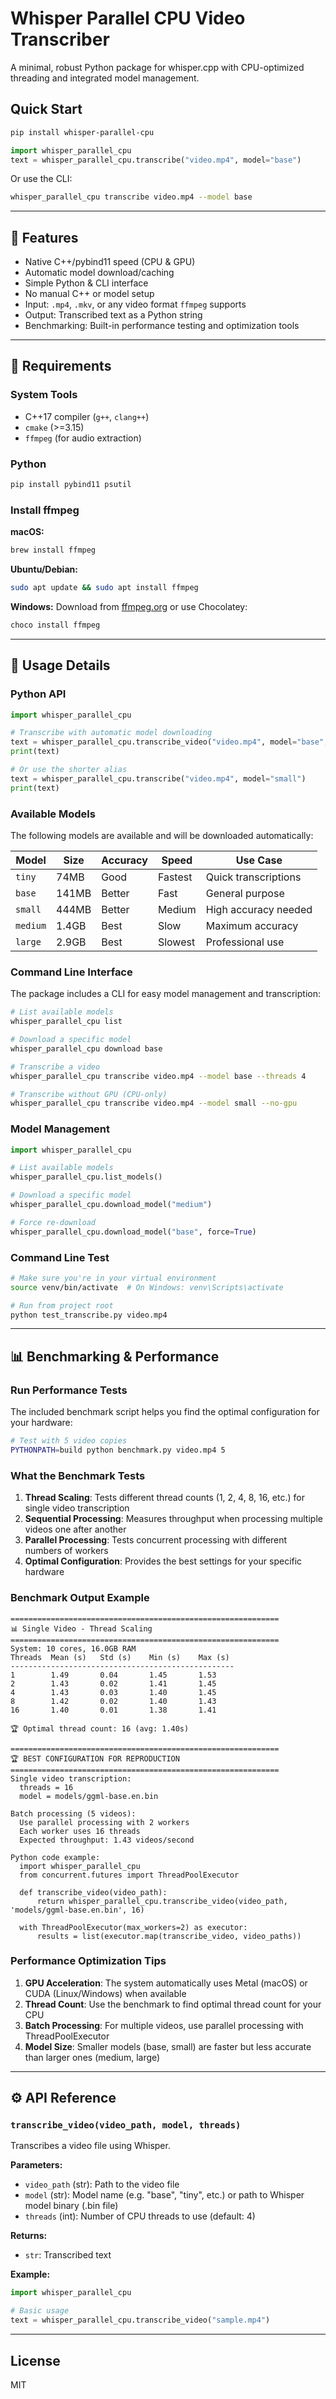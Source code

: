 # Whisper Parallel CPU Video Transcriber

A minimal, robust Python package for whisper.cpp with CPU-optimized threading and integrated model management.

## Quick Start

```bash
pip install whisper-parallel-cpu
```

```python
import whisper_parallel_cpu
text = whisper_parallel_cpu.transcribe("video.mp4", model="base")
```

Or use the CLI:
```bash
whisper_parallel_cpu transcribe video.mp4 --model base
```

---

## 🚀 Features

- Native C++/pybind11 speed (CPU & GPU)
- Automatic model download/caching
- Simple Python & CLI interface
- No manual C++ or model setup
- Input: `.mp4`, `.mkv`, or any video format `ffmpeg` supports
- Output: Transcribed text as a Python string
- Benchmarking: Built-in performance testing and optimization tools

---

## 🧰 Requirements

### System Tools

- C++17 compiler (`g++`, `clang++`)
- `cmake` (>=3.15)
- `ffmpeg` (for audio extraction)

### Python

```bash
pip install pybind11 psutil
```

### Install ffmpeg

**macOS:**
```bash
brew install ffmpeg
```

**Ubuntu/Debian:**
```bash
sudo apt update && sudo apt install ffmpeg
```

**Windows:**
Download from [ffmpeg.org](https://ffmpeg.org/download.html) or use Chocolatey:
```bash
choco install ffmpeg
```

---

## 🧪 Usage Details

### Python API

```python
import whisper_parallel_cpu

# Transcribe with automatic model downloading
text = whisper_parallel_cpu.transcribe_video("video.mp4", model="base", threads=4)
print(text)

# Or use the shorter alias
text = whisper_parallel_cpu.transcribe("video.mp4", model="small")
print(text)
```

### Available Models

The following models are available and will be downloaded automatically:

| Model | Size | Accuracy | Speed | Use Case |
|-------|------|----------|-------|----------|
| `tiny` | 74MB | Good | Fastest | Quick transcriptions |
| `base` | 141MB | Better | Fast | General purpose |
| `small` | 444MB | Better | Medium | High accuracy needed |
| `medium` | 1.4GB | Best | Slow | Maximum accuracy |
| `large` | 2.9GB | Best | Slowest | Professional use |

### Command Line Interface

The package includes a CLI for easy model management and transcription:

```bash
# List available models
whisper_parallel_cpu list

# Download a specific model
whisper_parallel_cpu download base

# Transcribe a video
whisper_parallel_cpu transcribe video.mp4 --model base --threads 4

# Transcribe without GPU (CPU-only)
whisper_parallel_cpu transcribe video.mp4 --model small --no-gpu
```

### Model Management

```python
import whisper_parallel_cpu

# List available models
whisper_parallel_cpu.list_models()

# Download a specific model
whisper_parallel_cpu.download_model("medium")

# Force re-download
whisper_parallel_cpu.download_model("base", force=True)
```

### Command Line Test

```bash
# Make sure you're in your virtual environment
source venv/bin/activate  # On Windows: venv\Scripts\activate

# Run from project root
python test_transcribe.py video.mp4
```

---

## 📊 Benchmarking & Performance

### Run Performance Tests

The included benchmark script helps you find the optimal configuration for your hardware:

```bash
# Test with 5 video copies
PYTHONPATH=build python benchmark.py video.mp4 5
```

### What the Benchmark Tests

1. **Thread Scaling**: Tests different thread counts (1, 2, 4, 8, 16, etc.) for single video transcription
2. **Sequential Processing**: Measures throughput when processing multiple videos one after another
3. **Parallel Processing**: Tests concurrent processing with different numbers of workers
4. **Optimal Configuration**: Provides the best settings for your specific hardware

### Benchmark Output Example

```
============================================================
📊 Single Video - Thread Scaling
============================================================
System: 10 cores, 16.0GB RAM
Threads  Mean (s)   Std (s)    Min (s)    Max (s)   
--------------------------------------------------
1        1.49       0.04       1.45       1.53      
2        1.43       0.02       1.41       1.45      
4        1.43       0.03       1.40       1.45      
8        1.42       0.02       1.40       1.43      
16       1.40       0.01       1.38       1.41      

🏆 Optimal thread count: 16 (avg: 1.40s)

============================================================
🏆 BEST CONFIGURATION FOR REPRODUCTION
============================================================
Single video transcription:
  threads = 16
  model = models/ggml-base.en.bin

Batch processing (5 videos):
  Use parallel processing with 2 workers
  Each worker uses 16 threads
  Expected throughput: 1.43 videos/second

Python code example:
  import whisper_parallel_cpu
  from concurrent.futures import ThreadPoolExecutor
  
  def transcribe_video(video_path):
      return whisper_parallel_cpu.transcribe_video(video_path, 'models/ggml-base.en.bin', 16)
  
  with ThreadPoolExecutor(max_workers=2) as executor:
      results = list(executor.map(transcribe_video, video_paths))
```

### Performance Optimization Tips

1. **GPU Acceleration**: The system automatically uses Metal (macOS) or CUDA (Linux/Windows) when available
2. **Thread Count**: Use the benchmark to find optimal thread count for your CPU
3. **Batch Processing**: For multiple videos, use parallel processing with ThreadPoolExecutor
4. **Model Size**: Smaller models (base, small) are faster but less accurate than larger ones (medium, large)

---

## ⚙️ API Reference

### `transcribe_video(video_path, model, threads)`

Transcribes a video file using Whisper.

**Parameters:**
- `video_path` (str): Path to the video file
- `model` (str): Model name (e.g. "base", "tiny", etc.) or path to Whisper model binary (.bin file)
- `threads` (int): Number of CPU threads to use (default: 4)

**Returns:**
- `str`: Transcribed text

**Example:**
```python
import whisper_parallel_cpu

# Basic usage
text = whisper_parallel_cpu.transcribe_video("sample.mp4")
```

---

## License

MIT